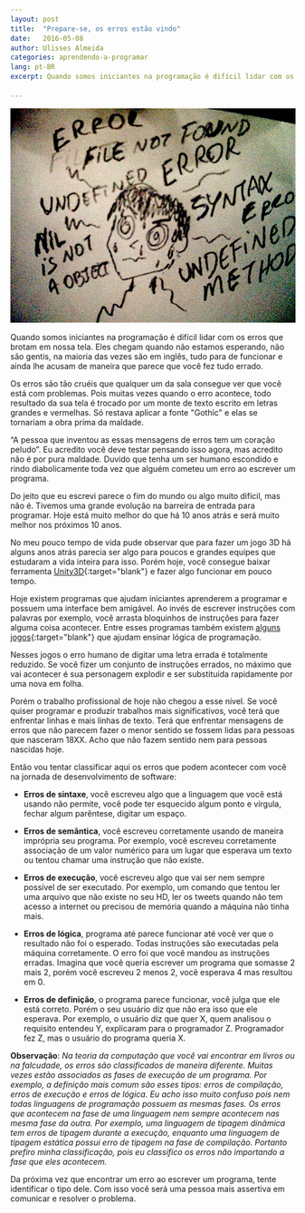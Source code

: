 ```yaml
---
layout: post
title:  "Prepare-se, os erros estão vindo"
date:   2016-05-08
author: Ulisses Almeida
categories: aprendendo-a-programar
lang: pt-BR
excerpt: Quando somos iniciantes na programação é difícil lidar com os erros que brotam em nossa tela. Eles chegam quando não estamos esperando, não são gentis, na maioria das vezes são em inglês, tudo para de funcionar e ainda lhe acusam de maneira que parece que você fez tudo errado.

---
```


![errorsarecoming](/assets/errorsarecoming.jpg)

Quando somos iniciantes na programação é difícil lidar com os erros que brotam em nossa tela. Eles chegam quando não estamos esperando, não são gentis, na maioria das vezes são em inglês, tudo para de funcionar e ainda lhe acusam de maneira que parece que você fez tudo errado.

Os erros são tão cruéis que qualquer um da sala consegue ver que você está com problemas. Pois muitas vezes quando o erro acontece, todo resultado da sua tela é trocado por um monte de texto escrito em letras grandes e vermelhas. Só restava aplicar a fonte "Gothic" e elas se tornariam a obra prima da maldade.

“A pessoa que inventou as essas mensagens de erros tem um coração peludo”. Eu acredito você deve testar pensando isso agora, mas acredito não é por pura maldade. Duvido que tenha um ser humano escondido e rindo diabolicamente toda vez que alguém cometeu um erro ao escrever um programa.

Do jeito que eu escrevi parece o fim do mundo ou algo muito difícil, mas não é. Tivemos uma grande evolução na barreira de entrada para programar. Hoje está muito melhor do que há 10 anos atrás e será muito melhor nos próximos 10 anos.

No meu pouco tempo de vida pude observar que para fazer um jogo 3D há alguns anos atrás parecia ser algo para poucos e grandes equipes que estudaram a vida inteira para isso. Porém hoje, você consegue baixar ferramenta [Unity3D][unity3D]{:target="blank"} e fazer algo funcionar em pouco tempo.

Hoje existem programas que ajudam iniciantes aprenderem a programar e possuem uma interface bem amigável. Ao invés de escrever instruções com palavras por exemplo, você arrasta bloquinhos de instruções para fazer alguma coisa acontecer. Entre esses programas também existem [alguns jogos][lightbot]{:target="blank"} que ajudam ensinar lógica de programação.

Nesses jogos o erro humano de digitar uma letra errada é totalmente reduzido. Se você fizer um conjunto de instruções errados, no máximo que vai acontecer é sua personagem explodir e ser substituída rapidamente por uma nova em folha.

Porém o trabalho profissional de hoje não chegou a esse nível. Se você quiser programar e produzir trabalhos mais significativos, você terá que enfrentar linhas e mais linhas de texto. Terá que enfrentar mensagens de erros que não parecem fazer o menor sentido se fossem lidas para pessoas que nasceram 18XX. Acho que não fazem sentido nem para pessoas nascidas hoje.

Então vou tentar classificar aqui os erros que podem acontecer com você na jornada de desenvolvimento de software:

* **Erros de sintaxe**, você escreveu algo que a linguagem que você está usando não permite, você pode ter esquecido algum ponto e vírgula, fechar algum parêntese, digitar um espaço.

* **Erros de semântica**, você escreveu corretamente usando de maneira imprópria seu programa. Por exemplo, você escreveu corretamente associação de um valor numérico para um lugar que esperava um texto ou tentou chamar uma instrução que não existe.

* **Erros de execução**, você escreveu algo que vai ser nem sempre possível de ser executado. Por exemplo, um comando que tentou ler uma arquivo que não existe no seu HD, ler os tweets quando não tem acesso a internet ou precisou de memória quando a máquina não tinha mais.

* **Erros de lógica**, programa até parece funcionar até você ver que o resultado não foi o esperado. Todas instruções são executadas pela máquina corretamente. O erro foi que você mandou as instruções erradas. Imagina que você queria escrever um programa que somasse 2 mais 2, porém você escreveu 2 menos 2, você esperava 4 mas resultou em 0.

* **Erros de definição**, o programa parece funcionar, você julga que ele está correto. Porém o seu usuário diz que não era isso que ele esperava. Por exemplo, o usuário diz que quer X, quem analisou o requisito entendeu Y, explicaram para o programador Z. Programador fez Z, mas o usuário do programa queria X.

**Observação**: *Na teoria da computação que você vai encontrar em livros ou na falcudade, os erros são classificados de maneira diferente. Muitas vezes estão associados as fases de execução de um programa. Por exemplo, a definição mais comum são esses tipos: erros de compilação, erros de execução e erros de lógica. Eu acho isso muito confuso pois nem todas linguagens de programação possuem as mesmas fases. Os erros que acontecem na fase de uma linguagem nem sempre acontecem nas mesma fase da outra. Por exemplo, uma linguagem de tipagem dinâmica tem erros de tipagem durante a execução, enquanto uma linguagem de tipagem estática possui erro de tipagem na fase de compilação. Portanto prefiro minha classificação, pois eu classifico os erros não importando a fase que eles acontecem.*

Da próxima vez que encontrar um erro ao escrever um programa, tente identificar o tipo dele. Com isso você será uma pessoa mais assertiva em comunicar e resolver o problema.

[unity3D]: https://unity3d.com
[lightbot]: https://lightbot.com
